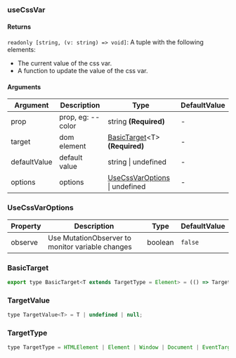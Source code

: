 ### useCssVar

#### Returns
`readonly [string, (v: string) => void]`: A tuple with the following elements:
- The current value of the css var.
- A function to update the value of the css var.

#### Arguments
|Argument|Description|Type|DefaultValue|
|---|---|---|---|
|prop|prop, eg: --color|string  **(Required)**|-|
|target|dom element|[BasicTarget](#basictarget)&lt;T&gt;  **(Required)**|-|
|defaultValue|default value|string \| undefined |-|
|options|options|[UseCssVarOptions](#usecssvaroptions) \| undefined |-|

### UseCssVarOptions

|Property|Description|Type|DefaultValue|
|---|---|---|---|
|observe|Use MutationObserver to monitor variable changes|boolean |`false`|

### BasicTarget

```js
export type BasicTarget<T extends TargetType = Element> = (() => TargetValue<T>) | TargetValue<T> | MutableRefObject<TargetValue<T>>;
```

### TargetValue

```js
type TargetValue<T> = T | undefined | null;
```

### TargetType

```js
type TargetType = HTMLElement | Element | Window | Document | EventTarget;
```
